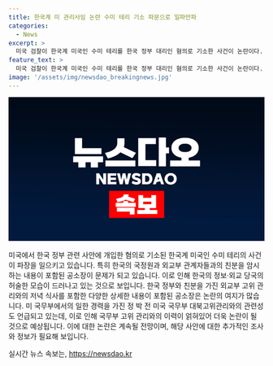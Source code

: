 ```yaml
---
title: 한국계 미 관리사임 논란 수미 테리 기소 파문으로 일파만파
categories:
  - News
excerpt: >
  미국 검찰이 한국계 미국인 수미 테리를 한국 정부 대리인 혐의로 기소한 사건이 논란이다. 정 박 전 미국 국무부 차관이 사임한 것과의 연관성도 언급되며, 한국 국가정보원 요원과의 저녁 식사를 했던 사실 등이 포착됐다. 이 사건은 미국과 한국의 외교·정보 당국의 관계를 의심케 하고 있다. 미 검찰은 테리의 칼럼이 한국 외교부에서 요청받았으며, 해당 내용은 한국 정부가 제공한 것과 대체로 일치한다고 밝히고 있다. 이에 대한 논란이 이어지고 있다.
feature_text: >
  미국 검찰이 한국계 미국인 수미 테리를 한국 정부 대리인 혐의로 기소한 사건이 논란이다. 정 박 전 미국 국무부 차관이 사임한 것과의 연관성도 언급되며, 한국 국가정보원 요원과의 저녁 식사를 했던 사실 등이 포착됐다. 이 사건은 미국과 한국의 외교·정보 당국의 관계를 의심케 하고 있다. 미 검찰은 테리의 칼럼이 한국 외교부에서 요청받았으며, 해당 내용은 한국 정부가 제공한 것과 대체로 일치한다고 밝히고 있다. 이에 대한 논란이 이어지고 있다.
image: '/assets/img/newsdao_breakingnews.jpg'
---
```


<p><img src="/assets/img/newsdao_breakingnews.jpg" alt="ranknews 속보" /></p>

<p>미국에서 한국 정부 관련 사안에 개입한 혐의로 기소된 한국계 미국인 수미 테리의 사건이 파장을 일으키고 있습니다. 특히 한국의 국정원과 외교부 관계자들과의 친분을 암시하는 내용이 포함된 공소장이 문제가 되고 있습니다. 이로 인해 한국의 정보·외교 당국의 허술한 모습이 드러나고 있는 것으로 보입니다. 한국 정부와 친분을 가진 외교부 고위 관리와의 저녁 식사를 포함한 다양한 상세한 내용이 포함된 공소장은 논란의 여지가 많습니다. 미 국무부에서의 일한 경력을 가진 정 박 전 미국 국무부 대북고위관리와의 관련성도 언급되고 있는데, 이로 인해 국무부 고위 관리와의 이력이 얽혀있어 더욱 논란이 될 것으로 예상됩니다. 이에 대한 논란은 계속될 전망이며, 해당 사안에 대한 추가적인 조사와 정보가 필요해 보입니다.</p>
실시간 뉴스 속보는, <a href="https://newsdao.kr" rel="dofollow">https://newsdao.kr</a>


